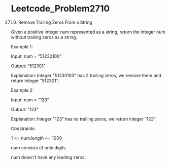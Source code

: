 # Leetcode_Problem2710



2710. Remove Trailing Zeros From a String



Given a positive integer num represented as a string, return the integer num without trailing zeros as a string.

 

Example 1:



Input: num = "51230100"



Output: "512301"




Explanation: Integer "51230100" has 2 trailing zeros, we remove them and return integer "512301".




Example 2:



Input: num = "123"



Output: "123"



Explanation: Integer "123" has no trailing zeros, we return integer "123".
 



Constraints:



1 <= num.length <= 1000



num consists of only digits.



num doesn't have any leading zeros.
